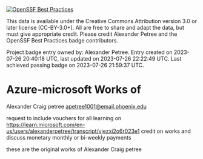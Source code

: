 [![OpenSSF Best Practices](https://bestpractices.coreinfrastructure.org/projects/7669/badge)](https://bestpractices.coreinfrastructure.org/projects/7669)


This data is available under the Creative Commons Attribution version 3.0 or later license (CC-BY-3.0+). All are free to share and adapt the data, but must give appropriate credit. Please credit Alexander Petree and the OpenSSF Best Practices badge contributors.

Project badge entry owned by: Alexander Petree.
Entry created on 2023-07-26 20:40:18 UTC, last updated on 2023-07-26 22:22:49 UTC. Last achieved passing badge on 2023-07-26 21:59:37 UTC.

# Azure-microsoft Works of 
Alexander Craig petree 
<apetree1001@email.phoenix.edu>

request to include 
vouchers for all learning on 
<https://learn.microsoft.com/en-us/users/alexanderpetree/transcript/vjezxi2o6r023e1>
credit on works 
and discuss monetary monthly or bi-weekly 
payments 

 these are the original works of Alexander 
 Craig petree 
